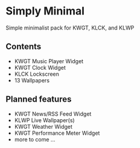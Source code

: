 # Simply Minimal
Simple minimalist pack for KWGT, KLCK, and KLWP

## Contents

 - KWGT Music Player Widget
 - KWGT Clock Widget
 - KLCK Lockscreen
 - 13 Wallpapers


## Planned features

 - KWGT News/RSS Feed Widget
 - KLWP Live Wallpaper(s)
 - KWGT Weather Widget
 - KWGT Performance Meter Widget
 - more to come ...
